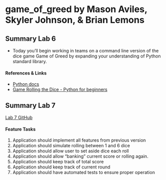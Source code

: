 # game_of_greed by Mason Aviles, Skyler Johnson, & Brian Lemons

## Summary Lab 6

- Today you’ll begin working in teams on a command line version of the dice game Game of Greed by expanding your understanding of Python standard library.

#### References & Links

- [Python docs](https://docs.python.org/3/)
- [Game Rolling the Dice - Python for beginners](https://www.pythonforbeginners.com/code-snippets-source-code/game-rolling-the-dice)


## Summary Lab 7

[Lab 7 GitHub](https://github.com/masonaviles/game_of_greed/pull/3)

#### Feature Tasks

1. Application should implement all features from previous version
2. Application should simulate rolling between 1 and 6 dice
3. Application should allow user to set aside dice each roll
4. Application should allow “banking” current score or rolling again.
5. Application should keep track of total score
6. Application should keep track of current round
7. Application should have automated tests to ensure proper operation


